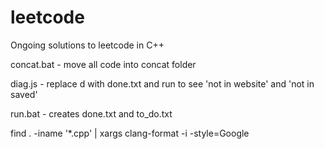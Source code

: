 # leetcode 
Ongoing solutions to leetcode in C++

concat.bat - move all code into concat folder

diag.js - replace d with done.txt and run to see 'not in website' and 'not in saved'

run.bat - creates done.txt and to_do.txt

find . -iname '*.cpp' | xargs clang-format -i -style=Google
